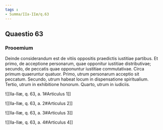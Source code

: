 ```yaml
---
tags : 
- Summa/IIa-IIæ/q.63
---
```


## Quaestio 63

### Prooemium

Deinde considerandum est de vitiis oppositis praedictis iustitiae partibus. Et primo, de acceptione personarum, quae opponitur iustitiae distributivae; secundo, de peccatis quae opponuntur iustitiae commutativae. Circa primum quaeruntur quatuor. Primo, utrum personarum acceptio sit peccatum. Secundo, utrum habeat locum in dispensatione spiritualium. Tertio, utrum in exhibitione honorum. Quarto, utrum in iudiciis.

![[IIa-IIæ, q. 63, a. 1#Articulus 1]]

![[IIa-IIæ, q. 63, a. 2#Articulus 2]]

![[IIa-IIæ, q. 63, a. 3#Articulus 3]]

![[IIa-IIæ, q. 63, a. 4#Articulus 4]]

